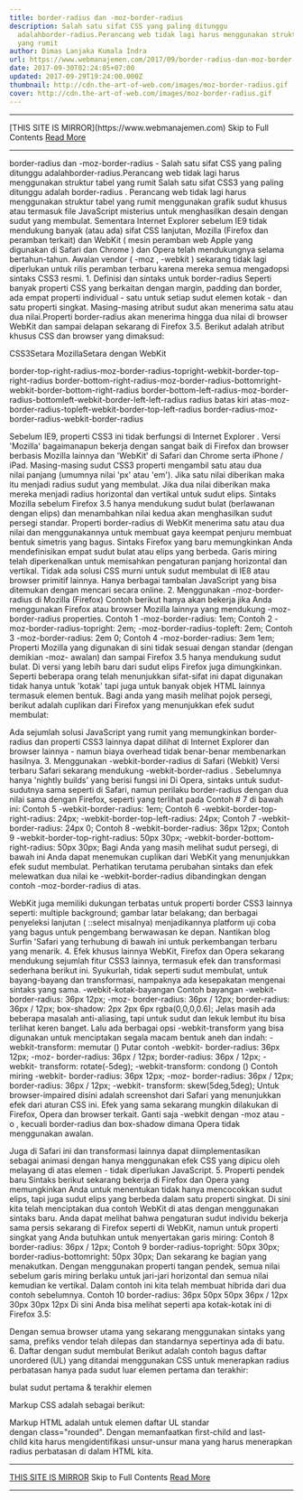 ```yaml
---
title: border-radius dan -moz-border-radius
description: Salah satu sifat CSS yang paling ditunggu
  adalahborder-radius.Perancang web tidak lagi harus menggunakan struktur tabel
  yang rumit
author: Dimas Lanjaka Kumala Indra
url: https://www.webmanajemen.com/2017/09/border-radius-dan-moz-border-radius.html
date: 2017-09-30T02:24:05+07:00
updated: 2017-09-29T19:24:00.000Z
thumbnail: http://cdn.the-art-of-web.com/images/moz-border-radius.gif
cover: http://cdn.the-art-of-web.com/images/moz-border-radius.gif
---
```


<hr/> [THIS SITE IS MIRROR](https://www.webmanajemen.com) Skip to Full Contents <a href="https://www.webmanajemen.com/2017/09/border-radius-dan-moz-border-radius.html" rel="follow" class="button" id="read-more">Read More</a> <hr/> border-radius dan -moz-border-radius - Salah satu sifat CSS yang paling ditunggu adalahborder-radius.Perancang web tidak lagi harus menggunakan struktur tabel yang rumit Salah satu sifat CSS3 yang paling ditunggu adalah border-radius . Perancang web tidak lagi harus menggunakan struktur tabel yang rumit menggunakan grafik sudut khusus atau termasuk file JavaScript misterius untuk menghasilkan desain dengan sudut yang membulat.
Sementara Internet Explorer sebelum IE9 tidak mendukung banyak (atau ada) sifat CSS lanjutan, Mozilla (Firefox dan peramban terkait) dan WebKit ( mesin peramban web Apple yang digunakan di Safari dan Chrome ) dan Opera telah mendukungnya selama bertahun-tahun.
Awalan vendor ( -moz , -webkit ) sekarang tidak lagi diperlukan untuk rilis peramban terbaru karena mereka semua mengadopsi sintaks CSS3 resmi.
1. Definisi dan sintaks untuk border-radius
Seperti banyak properti CSS yang berkaitan dengan margin, padding dan border, ada empat properti individual - satu untuk setiap sudut elemen kotak - dan satu properti singkat. Masing-masing atribut sudut akan menerima satu atau dua nilai.Properti border-radius akan menerima hingga dua nilai di browser WebKit dan sampai delapan sekarang di Firefox 3.5.
Berikut adalah atribut khusus CSS dan browser yang dimaksud:

CSS3Setara MozillaSetara dengan WebKit

border-top-right-radius-moz-border-radius-topright-webkit-border-top-right-radius
border-bottom-right-radius-moz-border-radius-bottomright-webkit-border-bottom-right-radius
border-bottom-left-radius-moz-border-radius-bottomleft-webkit-border-left-left-radius
radius batas kiri atas-moz-border-radius-topleft-webkit-border-top-left-radius
border-radius-moz-border-radius-webkit-border-radius

Sebelum IE9, properti CSS3 ini tidak berfungsi di Internet Explorer . Versi 'Mozilla' bagaimanapun bekerja dengan sangat baik di Firefox dan browser berbasis Mozilla lainnya dan 'WebKit' di Safari dan Chrome serta iPhone / iPad.
Masing-masing sudut CSS3 properti mengambil satu atau dua nilai panjang (umumnya nilai 'px' atau 'em'). Jika satu nilai diberikan maka itu menjadi radius sudut yang membulat. Jika dua nilai diberikan maka mereka menjadi radius horizontal dan vertikal untuk sudut elips.
Sintaks Mozilla sebelum Firefox 3.5 hanya mendukung sudut bulat (berlawanan dengan elips) dan menambahkan nilai kedua akan menghasilkan sudut persegi standar.
Properti border-radius di WebKit menerima satu atau dua nilai dan menggunakannya untuk membuat gaya keempat penjuru membuat bentuk simetris yang bagus. Sintaks Firefox yang baru memungkinkan Anda mendefinisikan empat sudut bulat atau elips yang berbeda. Garis miring telah diperkenalkan untuk memisahkan pengaturan panjang horizontal dan vertikal.
Tidak ada solusi CSS murni untuk sudut membulat di IE8 atau browser primitif lainnya. Hanya berbagai tambalan JavaScript yang bisa ditemukan dengan mencari secara online.
2. Menggunakan -moz-border-radius di Mozilla (Firefox)
Contoh berikut hanya akan bekerja jika Anda menggunakan Firefox atau browser Mozilla lainnya yang mendukung -moz-border-radius properties.
Contoh 1
-moz-border-radius: 1em;
Contoh 2
-moz-border-radius-topright: 2em; -moz-border-radius-topleft: 2em;
Contoh 3
-moz-border-radius: 2em 0;
Contoh 4
-moz-border-radius: 3em 1em;
Properti Mozilla yang digunakan di sini tidak sesuai dengan standar (dengan demikian -moz- awalan) dan sampai Firefox 3.5 hanya mendukung sudut bulat. Di versi yang lebih baru dari sudut elips Firefox juga dimungkinkan.
Seperti beberapa orang telah menunjukkan sifat-sifat ini dapat digunakan tidak hanya untuk 'kotak' tapi juga untuk banyak objek HTML lainnya termasuk elemen bentuk.
Bagi anda yang masih melihat pojok persegi, berikut adalah cuplikan dari Firefox yang menunjukkan efek sudut membulat:

Ada sejumlah solusi JavaScript yang rumit yang memungkinkan border-radius dan properti CSS3 lainnya dapat dilihat di Internet Explorer dan browser lainnya - namun biaya overhead tidak benar-benar membenarkan hasilnya.
3. Menggunakan -webkit-border-radius di Safari (Webkit)
Versi terbaru Safari sekarang mendukung -webkit-border-radius . Sebelumnya hanya 'nightly builds' yang berisi fungsi ini Di Opera, sintaks untuk sudut-sudutnya sama seperti di Safari, namun perilaku border-radius dengan dua nilai sama dengan Firefox, seperti yang terlihat pada Contoh # 7 di bawah ini:
Contoh 5
-webkit-border-radius: 1em;
Contoh 6
-webkit-border-top-right-radius: 24px; -webkit-border-top-left-radius: 24px;
Contoh 7
-webkit-border-radius: 24px 0;
Contoh 8
-webkit-border-radius: 36px 12px;
Contoh 9
-webkit-border-top-right-radius: 50px 30px; -webkit-border-bottom-right-radius: 50px 30px;
Bagi Anda yang masih melihat sudut persegi, di bawah ini Anda dapat menemukan cuplikan dari WebKit yang menunjukkan efek sudut membulat. Perhatikan terutama perubahan sintaks dan efek melewatkan dua nilai ke -webkit-border-radius dibandingkan dengan contoh -moz-border-radius di atas.

WebKit juga memiliki dukungan terbatas untuk properti border CSS3 lainnya seperti: multiple background; gambar latar belakang; dan berbagai penyeleksi lanjutan ( ::select misalnya) menjadikannya platform uji coba yang bagus untuk pengembang berwawasan ke depan. Nantikan blog Surfin 'Safari yang terhubung di bawah ini untuk perkembangan terbaru yang menarik.
4. Efek khusus lainnya
WebKit, Firefox dan Opera sekarang mendukung sejumlah fitur CSS3 lainnya, termasuk efek dan transformasi sederhana berikut ini. Syukurlah, tidak seperti sudut membulat, untuk bayang-bayang dan transformasi, nampaknya ada kesepakatan mengenai sintaks yang sama.
-webkit-kotak-bayangan
Contoh bayangan
-webkit- border-radius: 36px 12px; -moz- border-radius: 36px / 12px; border-radius: 36px / 12px; box-shadow: 2px 2px 6px rgba(0,0,0,0.6);
Jelas masih ada beberapa masalah anti-aliasing, tapi untuk sudut dan lekuk lembut itu bisa terlihat keren banget.
Lalu ada berbagai opsi -webkit-transform yang bisa digunakan untuk menciptakan segala macam bentuk aneh dan indah:
-webkit-transform: memutar ()
Putar contoh
-webkit- border-radius: 36px 12px; -moz- border-radius: 36px / 12px; border-radius: 36px / 12px; -webkit- transform: rotate(-5deg);
-webkit-transform: condong ()
Contoh miring
-webkit- border-radius: 36px 12px; -moz- border-radius: 36px / 12px; border-radius: 36px / 12px; -webkit- transform: skew(5deg,5deg);
Untuk browser-impaired disini adalah screenshot dari Safari yang menunjukkan efek dari aturan CSS ini. Efek yang sama sekarang mungkin dilakukan di Firefox, Opera dan browser terkait. Ganti saja -webkit dengan -moz atau -o , kecuali border-radius dan box-shadow dimana Opera tidak menggunakan awalan.

Juga di Safari ini dan transformasi lainnya dapat diimplementasikan sebagai animasi dengan hanya menggunakan efek CSS yang dipicu oleh melayang di atas elemen - tidak diperlukan JavaScript.
5. Properti pendek baru
Sintaks berikut sekarang bekerja di Firefox dan Opera yang memungkinkan Anda untuk menentukan tidak hanya mencocokkan sudut elips, tapi juga sudut elips yang berbeda dalam satu properti singkat.
Di sini kita telah menciptakan dua contoh WebKit di atas dengan menggunakan sintaks baru. Anda dapat melihat bahwa pengaturan sudut individu bekerja sama persis sekarang di Firefox seperti di WebKit, namun untuk properti singkat yang Anda butuhkan untuk menyertakan garis miring:
Contoh 8
border-radius: 36px / 12px;
Contoh 9
border-radius-topright: 50px 30px; border-radius-bottomright: 50px 30px;
Dan sekarang ke bagian yang menakutkan. Dengan menggunakan properti tangan pendek, semua nilai sebelum garis miring berlaku untuk jari-jari horizontal dan semua nilai kemudian ke vertikal. Dalam contoh ini kita telah membuat hibrida dari dua contoh sebelumnya.
Contoh 10
border-radius: 36px 50px 50px 36px / 12px 30px 30px 12px
Di sini Anda bisa melihat seperti apa kotak-kotak ini di Firefox 3.5:

Dengan semua browser utama yang sekarang menggunakan sintaks yang sama, prefiks vendor telah dilepas dan standarnya sepertinya ada di batu.
6. Daftar dengan sudut membulat
Berikut adalah contoh bagus daftar unordered (UL) yang ditandai menggunakan CSS untuk menerapkan radius perbatasan hanya pada sudut luar elemen pertama dan terakhir:

bulat
sudut
pertama & terakhir
elemen

Markup CSS adalah sebagai berikut:
<style type="text/css"> ul.rounded { margin: 0; padding: 0; width: 200px; background: #ababab; border-radius: 1em; box-shadow: 2px 2px 4px #666; } ul.rounded li { display: block; margin: 0 0 1px; padding: 4px 12px; background: #dedede; transition: 0.2s; } ul.rounded li:first-child { border-radius: 1em 1em 0 0; } ul.rounded li:last-child { border-radius: 0 0 1em 1em; } ul.rounded li:hover { padding-left: 20px; background: #efefef; } </style>
Markup HTML adalah untuk elemen daftar UL standar dengan class="rounded".
Dengan memanfaatkan first-child and last-child kita harus mengidentifikasi unsur-unsur mana yang harus menerapkan radius perbatasan di dalam HTML kita. <hr/> [THIS SITE IS MIRROR](https://www.webmanajemen.com) Skip to Full Contents <a href="https://www.webmanajemen.com/2017/09/border-radius-dan-moz-border-radius.html" rel="follow" class="button" id="read-more">Read More</a> <hr/>